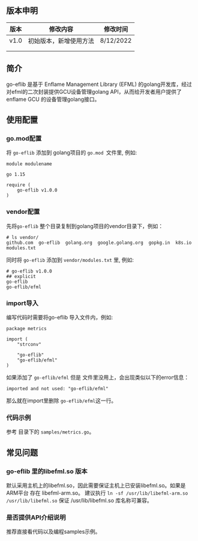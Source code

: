 
## 版本申明

| 版本 | 修改内容               | 修改时间  |
| ---- | ---------------------- | --------- |
| v1.0 | 初始版本，新增使用方法 | 8/12/2022 |
|      |                        |           |
|      |                        |           |



## 简介

go-eflib 是基于 Enflame Management Library (EFML) 的golang开发库，经过对efml的二次封装提供GCU设备管理golang API，从而给开发者用户提供了enflame GCU 的设备管理golang接口。


## 使用配置

### go.mod配置

将 `go-eflib` 添加到 golang项目的 `go.mod `文件里, 例如:

```
module modulename

go 1.15

require (
	go-eflib v1.0.0
)

```



### vendor配置

先将`go-eflib` 整个目录复制到golang项目的vendor目录下，例如：

```
# ls vendor/
github.com  go-eflib  golang.org  google.golang.org  gopkg.in  k8s.io  modules.txt

```

同时将 `go-eflib` 添加到 `vendor/modules.txt` 里, 例如:

```
# go-eflib v1.0.0
## explicit
go-eflib
go-eflib/efml

```



### import导入

编写代码时需要将go-eflib 导入文件内，例如:

```
package metrics

import (
	"strconv"

	"go-eflib"
	"go-eflib/efml"
)

```

如果添加了 `go-eflib/efml`  但是 文件里没用上，会出现类似以下的error信息：

```
imported and not used: "go-eflib/efml"
```

那么就在import里删除 `go-eflib/efml`这一行。



### 代码示例

参考 目录下的 `samples/metrics.go`。



## 常见问题

### go-eflib 里的libefml.so 版本

默认采用主机上的libefml.so，因此需要保证主机上已安装libefml.so。如果是ARM平台 存在 libefml-arm.so。
建议执行 `ln -sf /usr/lib/libefml-arm.so /usr/lib/libefml.so` 保证 /usr/lib/libefml.so 库名称可兼容。

### 是否提供API介绍说明

推荐直接看代码以及编程samples示例。







